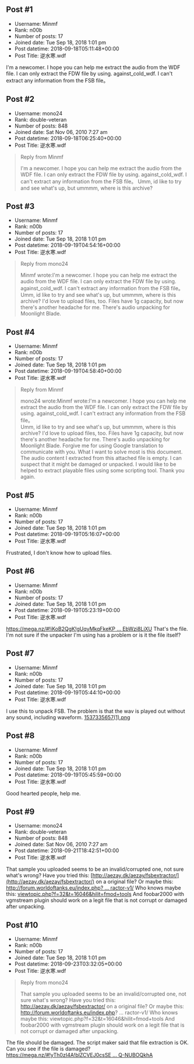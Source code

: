 ## Post #1
- Username: Minmf
- Rank: n00b
- Number of posts: 17
- Joined date: Tue Sep 18, 2018 1:01 pm
- Post datetime: 2018-09-18T05:11:48+00:00
- Post Title: 逆水寒.wdf

I'm a newcomer. I hope you can help me extract the audio from the WDF file. I can only extract the FDW file by using. against_cold_wdf. I can't extract any information from the FSB file。
## Post #2
- Username: mono24
- Rank: double-veteran
- Number of posts: 848
- Joined date: Sat Nov 06, 2010 7:27 am
- Post datetime: 2018-09-18T06:25:40+00:00
- Post Title: 逆水寒.wdf

> Reply from Minmf
>
> I'm a newcomer. I hope you can help me extract the audio from the WDF file. I can only extract the FDW file by using. against_cold_wdf. I can't extract any information from the FSB file。
Umm, id like to try and see what's up, but ummmm, where is this archive?
## Post #3
- Username: Minmf
- Rank: n00b
- Number of posts: 17
- Joined date: Tue Sep 18, 2018 1:01 pm
- Post datetime: 2018-09-19T04:54:16+00:00
- Post Title: 逆水寒.wdf

> Reply from mono24
>
> Minmf wrote:I'm a newcomer. I hope you can help me extract the audio from the WDF file. I can only extract the FDW file by using. against_cold_wdf. I can't extract any information from the FSB file。   
Umm, id like to try and see what's up, but ummmm, where is this archive?
I'd love to upload files, too. Files have 1g capacity, but now there's another headache for me. There's audio unpacking for Moonlight Blade.
## Post #4
- Username: Minmf
- Rank: n00b
- Number of posts: 17
- Joined date: Tue Sep 18, 2018 1:01 pm
- Post datetime: 2018-09-19T04:58:40+00:00
- Post Title: 逆水寒.wdf

> Reply from Minmf
>
> mono24 wrote:Minmf wrote:I'm a newcomer. I hope you can help me extract the audio from the WDF file. I can only extract the FDW file by using. against_cold_wdf. I can't extract any information from the FSB file。   
Umm, id like to try and see what's up, but ummmm, where is this archive?
I'd love to upload files, too. Files have 1g capacity, but now there's another headache for me. There's audio unpacking for Moonlight Blade.
Forgive me for using Google translation to communicate with you. What I want to solve most is this document. 
The audio content I extracted from this attached file is empty. I can suspect that it might be damaged or unpacked. I would like to be helped to extract playable files using some scripting tool. Thank you again.
## Post #5
- Username: Minmf
- Rank: n00b
- Number of posts: 17
- Joined date: Tue Sep 18, 2018 1:01 pm
- Post datetime: 2018-09-19T05:16:07+00:00
- Post Title: 逆水寒.wdf

Frustrated, I don't know how to upload files.
## Post #6
- Username: Minmf
- Rank: n00b
- Number of posts: 17
- Joined date: Tue Sep 18, 2018 1:01 pm
- Post datetime: 2018-09-19T05:23:19+00:00
- Post Title: 逆水寒.wdf

[https://mega.nz/#!iKoB2QgK!gUqyMkqFkeKP ... EbWzi8LjXU](https://mega.nz/#!iKoB2QgK!gUqyMkqFkeKPuMVjLDrmKZxGnES6JUkFLEbWzi8LjXU)
That's the file. I'm not sure if the unpacker I'm using has a problem or is it the file itself?
## Post #7
- Username: Minmf
- Rank: n00b
- Number of posts: 17
- Joined date: Tue Sep 18, 2018 1:01 pm
- Post datetime: 2018-09-19T05:44:10+00:00
- Post Title: 逆水寒.wdf

I use this to unpack FSB.
The problem is that the wav is played out without any sound, including waveform.
[1537335657(1).png](https://xentaxbackup.github.io/file/14884_1537335657(1).png)
## Post #8
- Username: Minmf
- Rank: n00b
- Number of posts: 17
- Joined date: Tue Sep 18, 2018 1:01 pm
- Post datetime: 2018-09-19T05:45:59+00:00
- Post Title: 逆水寒.wdf

Good hearted people, help me.
## Post #9
- Username: mono24
- Rank: double-veteran
- Number of posts: 848
- Joined date: Sat Nov 06, 2010 7:27 am
- Post datetime: 2018-09-21T18:42:51+00:00
- Post Title: 逆水寒.wdf

That sample you uploaded seems to be an invalid/corrupted one, not sure what's wrong?
Have you tried this: [http://aezay.dk/aezay/fsbextractor/](http://aezay.dk/aezay/fsbextractor/) on a original file?
Or maybe this: [http://forum.worldoftanks.eu/index.php? ... ractor-v1/](http://forum.worldoftanks.eu/index.php?/topic/364201-tool-fmod-fsb-extractor-v1/)
Who knows maybe this: [viewtopic.php?f=32&t=16046&hilit=fmod+tools](http://forum.xentax.com/viewtopic.php?f=32&t=16046&hilit=fmod+tools)
And foobar2000 with vgmstream plugin should work on a legit file that is not corrupt or damaged after unpacking.
## Post #10
- Username: Minmf
- Rank: n00b
- Number of posts: 17
- Joined date: Tue Sep 18, 2018 1:01 pm
- Post datetime: 2018-09-23T03:32:05+00:00
- Post Title: 逆水寒.wdf

> Reply from mono24
>
> That sample you uploaded seems to be an invalid/corrupted one, not sure what's wrong?
Have you tried this: http://aezay.dk/aezay/fsbextractor/ on a original file?
Or maybe this: http://forum.worldoftanks.eu/index.php? ... ractor-v1/
Who knows maybe this: viewtopic.php?f=32&t=16046&hilit=fmod+tools
And foobar2000 with vgmstream plugin should work on a legit file that is not corrupt or damaged after unpacking.

The file should be damaged. The script maker said that file extraction is OK. Can you see if the file is damaged?
[https://mega.nz/#!yTh0zI4A!blZCVEJ0csSE ... Q-NUBOQkhA](https://mega.nz/#!yTh0zI4A!blZCVEJ0csSEO2o-ca3bmfJm50VdLHRpqQ-NUBOQkhA)
